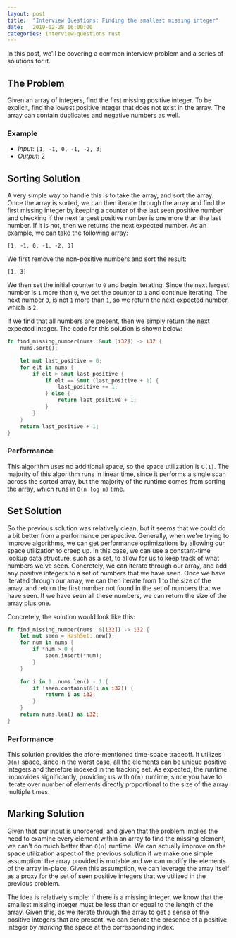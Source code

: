 ```yaml
---
layout: post
title:  "Interview Questions: Finding the smallest missing integer"
date:   2019-02-28 16:00:00
categories: interview-questions rust
---
```


In this post, we'll be covering a common interview problem and a series of solutions for it.

## The Problem

Given an array of integers, find the first missing positive integer. To be explicit, find the lowest positive integer that does not exist in the array. The array can contain duplicates and negative numbers as well.

### Example

* *Input*: `[1, -1, 0, -1, -2, 3]`
* *Output*: 2

## Sorting Solution

A very simple way to handle this is to take the array, and sort the array. Once the array is sorted, we can then iterate through the array and find the first missing integer by keeping a counter of the last seen positive number and checking if the next largest positive number is one more than the last number. If it is not, then we returns the next expected number. As an example, we can take the following array:

```
[1, -1, 0, -1, -2, 3]
```

We first remove the non-positive numbers and sort the result:

```
[1, 3]
```

We then set the initial counter to `0` and begin iterating. Since the next largest number is `1` more than `0`, we set the counter to `1` and continue iterating. The next number `3`, is not `1` more than `1`, so we return the next expected number, which is `2`.

If we find that all numbers are present, then we simply return the next expected integer. The code for this solution is shown below:

```rust
fn find_missing_number(nums: &mut [i32]) -> i32 {
    nums.sort();

    let mut last_positive = 0;
    for elt in nums {
        if elt > &mut last_positive {
            if elt == &mut (last_positive + 1) {
                last_positive += 1;
            } else {
                return last_positive + 1;
            }
        }
    }
    return last_positive + 1;
}
```

### Performance

This algorithm uses no additional space, so the space utilization is `O(1)`. The majority of this algorithm runs in linear time, since it performs a single scan across the sorted array, but the majority of the runtime comes from sorting the array, which runs in `O(n log n)` time.

## Set Solution

So the previous solution was relatively clean, but it seems that we could do a bit better from a performance perspective. Generally, when we're trying to improve algorithms, we can get performance optimizations by allowing our space utilization to creep up. In this case, we can use a constant-time lookup data structure, such as a set, to allow for us to keep track of what numbers we've seen. Concretely, we can iterate through our array, and add any positive integers to a set of numbers that we have seen. Once we have iterated through our array, we can then iterate from 1 to the size of the array, and return the first number not found in the set of numbers that we have seen. If we have seen all these numbers, we can return the size of the array plus one.

Concretely, the solution would look like this:

```rust
fn find_missing_number(nums: &[i32]) -> i32 {
    let mut seen = HashSet::new();
    for num in nums {
        if *num > 0 {
            seen.insert(*num);
        }
    }

    for i in 1..nums.len() - 1 {
        if !seen.contains(&(i as i32)) {
            return i as i32;
        }
    }
    return nums.len() as i32;
}
```

### Performance

This solution provides the afore-mentioned time-space tradeoff. It utilizes `O(n)` space, since in the worst case, all the elements can be unique positive integers and therefore indexed in the tracking set. As expected, the runtime improvides significantly, providing us with `O(n)` runtime, since you have to iterate over number of elements directly proportional to the size of the array multiple times.

## Marking Solution

Given that our input is unordered, and given that the problem implies the need to examine every element within an array to find the missing element, we can't do much better than `O(n)` runtime. We can actually improve on the space utilization aspect of the previous solution if we make one simple assumption: the array provided is mutable and we can modify the elements of the array in-place. Given this assumption, we can leverage the array itself as a proxy for the set of seen positive integers that we utilized in the previous problem.

The idea is relatively simple: if there is a missing integer, we know that the smallest missing integer must be less than or equal to the length of the array. Given this, as we iterate through the array to get a sense of the positive integers that are present, we can denote the presence of a positive integer by *marking* the space at the corresponding index.

